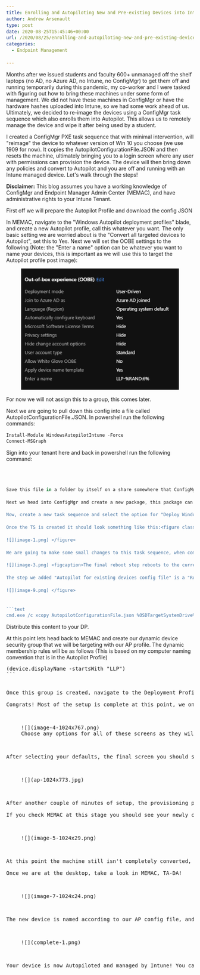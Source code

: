 ```yaml
---
title: Enrolling and Autopiloting New and Pre-existing Devices into Intune with ConfigMgr – EDU
author: Andrew Arsenault
type: post
date: 2020-08-25T15:45:46+00:00
url: /2020/08/25/enrolling-and-autopiloting-new-and-pre-existing-devices-into-intune-with-configmgr-edu/
categories:
  - Endpoint Management

---
```

Months after we issued students and faculty 600+ unmanaged off the shelf laptops (no AD, no Azure AD, no Intune, no ConfigMgr) to get them off and running temporarily during this pandemic, my co-worker and I were tasked with figuring out how to bring these machines under some form of management. We did not have these machines in ConfigMgr or have the hardware hashes uploaded into Intune, so we had some work ahead of us. Ultimately, we decided to re-image the devices using a ConfigMgr task sequence which also enrolls them into Autopilot. This allows us to remotely manage the device and wipe it after being used by a student.

I created a ConfigMgr PXE task sequence that with minimal intervention, will "reimage" the device to whatever version of Win 10 you choose (we use 1909 for now). It copies the AutopilotConfigurationFile.JSON and then resets the machine, ultimately bringing you to a login screen where any user with permissions can provision the device. The device will then bring down any policies and convert to Autopilot and you are off and running with an Intune managed device. Let's walk through the steps!

**Disclaimer:** This blog assumes you have a working knowledge of ConfigMgr and Endpoint Manager Admin Center (MEMAC), and have administrative rights to your Intune Tenant.

First off we will prepare the Autopilot Profile and download the config JSON 

In MEMAC, navigate to the "Windows Autopilot deployment profiles" blade, and create a new Autopilot profile, call this whatever you want. The only basic setting we are worried about is the "Convert all targeted devices to Autopilot", set this to Yes. Next we will set the OOBE settings to the following (Note: the "Enter a name" option can be whatever you want to name your devices, this is important as we will use this to target the Autopilot profile post image): <figure class="wp-block-image size-large">

![](image.png) </figure> 

For now we will not assign this to a group, this comes later.

Next we are going to pull down this config into a file called AutopilotConfigurationFile.JSON. In powershell run the following commands:


```powershell 
Install-Module WindowsAutopilotIntune -Force
Connect-MSGraph
```


Sign into your tenant here and back in powershell run the following command:


```powershell 



Save this file in a folder by itself on a share somewhere that ConfigMgr has access to.

Next we head into ConfigMgr and create a new package, this package can have any name, but make sure you check the box "This package contains source files" and point it to the folder that houses your config file. On the following page, select "Do not create a program". Distribute this package to any DP's you will use.

Now, create a new task sequence and select the option for "Deploy Windows Autopilot for Existing Devices". The rest of these options can be default, just select your Windows image you want to use and on the Prepare System for Windows Autopilot screen, select the package that you just created that contains your JSON.

Once the TS is created it should look something like this:<figure class="wp-block-image size-large">

![](image-1.png) </figure> 

We are going to make some small changes to this task sequence, when completed, it should look like this:<figure class="wp-block-image size-large">

![](image-3.png) <figcaption>The final reboot step reboots to the currently installed operation system </figcaption></figure> 

The step we added "Autopilot for existing devices config file" is a "Run Command Line" and will copy the config JSON from the package we created earlier and place it in the C:\Windows\Provisioning\Autopilot\ folder. It should look something like this:<figure class="wp-block-image size-large">

![](image-9.png) </figure> 


```text
cmd.exe /c xcopy AutopilotConfigurationFile.json %OSDTargetSystemDrive%\windows\provisioning\Autopilot\ /c
```


Distribute this content to your DP.

At this point lets head back to MEMAC and create our dynamic device security group that we will be targeting with our AP profile. The dynamic membership rules will be as follows (This is based on my computer naming convention that is in the Autopilot Profile)


  <pre class="CodeMirror" data-setting="{"mode":"null","mime":"text/plain","theme":"default","lineNumbers":true,"styleActiveLine":true,"lineWrapping":true,"readOnly":false,"fileName":"Dynamic Membership Rule","language":"Plain Text","modeName":"text"}">(device.displayName -startsWith "LLP")
```


Once this group is created, navigate to the Deployment Profiles blade that we linked at the beginning of the blog, select your AP profile and under properties, edit the assignments and assign the profile to the newly created dynamic group.

Congrats! Most of the setup is complete at this point, we only have to deploy the new Task Sequence and run it! Back in ConfigMgr deploy your Provisioning TS to "All Unknown Computers" or to a collection if you want to convert already managed machines (there is an easier way to do this that I may blog about later) and PXE boot your device, run the task sequence! After some time (usually 20 min or so) you should be presented with the following screen:<figure class="wp-block-image size-large">

![](image-4-1024x767.png) <figcaption>Choose any options for all of these screens as they will be handled by AutoPilot going forward</figcaption></figure> 

After selecting your defaults, the final screen you should see is your Org login screen.<figure class="wp-block-image size-large">

![](ap-1024x773.jpg) </figure> 

After another couple of minutes of setup, the provisioning process begins! At this point it will apply any settings that were configured as a part of that Autopilot Profile we set up earlier. 

If you check MEMAC at this stage you should see your newly created device but it won't be named properly yet, and is missing some info.<figure class="wp-block-image size-large">

![](image-5-1024x29.png) </figure> 

At this point the machine still isn't completely converted, that comes a little later, for now, let the device provision and send you to your desktop.

Once we are at the desktop, take a look in MEMAC, TA-DA!<figure class="wp-block-image size-large">

![](image-7-1024x24.png) </figure> 

The new device is named according to our AP config file, and is now managed by Intune. If we check the Autopiloted Devices blade we see the following:<figure class="wp-block-image size-large">

![](complete-1.png) </figure> 

Your device is now Autopiloted and managed by Intune! You can now reset this device and it will come up with the settings configured in the AP Config JSON.
